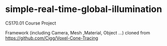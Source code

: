 # simple-real-time-global-illumination
CS170.01 Course Project

Framework (including Camera, Mesh ,Material, Object ...) cloned from https://github.com/Cigg/Voxel-Cone-Tracing
